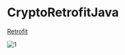 # CryptoRetrofitJava

[Retrofit](https://square.github.io/retrofit/)

![1](https://user-images.githubusercontent.com/83616547/212861082-34945652-a05e-4b62-88b0-9382bd318432.png)
